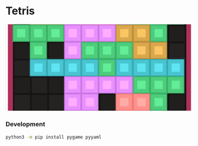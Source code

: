 # Tetris
![cover](https://github.com/sudo-l3wis/tetris/blob/main/assets/cover.png)

### Development
```bash
python3 -m pip install pygame pyyaml
```
